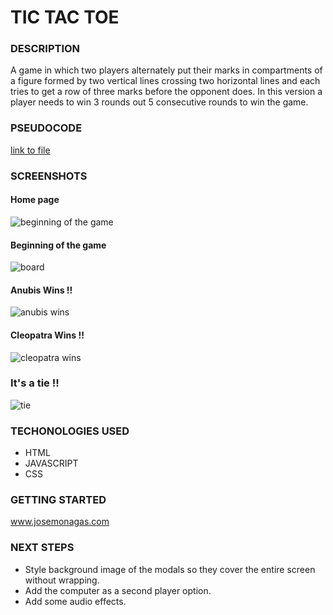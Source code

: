 # TIC TAC TOE

### DESCRIPTION

A game in which two players alternately put their marks in compartments of a figure formed by two vertical lines crossing two horizontal lines and each tries to get a row of three marks before the opponent does. In this version a player needs to win 3 rounds out 5 consecutive rounds to win the game.

### PSEUDOCODE

[link to file](https://replit.com/@Jose-Monagas/W05D03-Practical-HW)

### SCREENSHOTS

#### Home page

![beginning of the game](https://i.postimg.cc/j25hfPbb/Screenshot-2023-05-13-at-1-17-28-AM.png)

#### Beginning of the game

![board](https://i.postimg.cc/CLCGcwFt/Screenshot-2023-05-13-at-1-17-45-AM.png)

#### Anubis Wins !!

![anubis wins](https://i.postimg.cc/yxLVNJmt/Screenshot-2023-05-13-at-1-18-33-AM.png)

#### Cleopatra Wins !!

![cleopatra wins](https://i.postimg.cc/ryxZLXVG/Screenshot-2023-05-13-at-1-19-14-AM.png)

### It's a tie !!

![tie](https://i.postimg.cc/Rhs0n1kk/Screenshot-2023-05-13-at-9-32-55-AM.png)

### TECHONOLOGIES USED

- HTML
- JAVASCRIPT
- CSS

### GETTING STARTED

www.josemonagas.com

### NEXT STEPS

- Style background image of the modals so they cover the entire screen without wrapping.
- Add the computer as a second player option.
- Add some audio effects.
